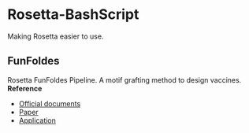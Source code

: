 # Rosetta-BashScript
Making Rosetta easier to use.

FunFoldes
---
Rosetta FunFoldes Pipeline. A motif grafting method to design vaccines.
**Reference**
+ [Official documents](https://new.rosettacommons.org/docs/latest/scripting_documentation/RosettaScripts/composite_protocols/fold_from_loops/RunningFunFolDes)
+ [Paper](https://journals.plos.org/ploscompbiol/article?id=10.1371/journal.pcbi.1006623)
+ [Application](https://science.sciencemag.org/content/368/6492/eaay5051.full)

